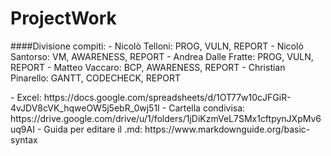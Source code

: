 # ProjectWork

<p>
####Divisione compiti:
- Nicolò Telloni:		PROG, VULN, REPORT
- Nicolò Santorso:		VM, AWARENESS, REPORT
- Andrea Dalle Fratte:	PROG, VULN, REPORT
- Matteo Vaccaro:		BCP, AWARENESS, REPORT
- Christian Pinarello:	GANTT, CODECHECK, REPORT
</p>

<p>
- Excel: https://docs.google.com/spreadsheets/d/1OT77w10cJFGiR-4vJDV8cVK_hqweOW5j5ebR_0wj51I
- Cartella condivisa: https://drive.google.com/drive/u/1/folders/1jDiKzmVeL7SMx1cftpynJXpMv6uq9AI
- Guida per editare il .md: https://www.markdownguide.org/basic-syntax
</p>
